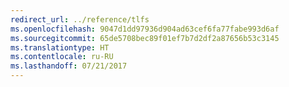 ```yaml
---
redirect_url: ../reference/tlfs
ms.openlocfilehash: 9047d1dd97936d904ad63cef6fa77fabe993d6af
ms.sourcegitcommit: 65de5708bec89f01ef7b7d2df2a87656b53c3145
ms.translationtype: HT
ms.contentlocale: ru-RU
ms.lasthandoff: 07/21/2017
---
```

